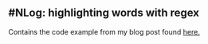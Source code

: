 #NLog: highlighting words with regex
----
Contains the code example from my blog post found [here.](http://johanleino.wordpress.com/2013/03/12/nlog-highlighting-words-with-regex/)

